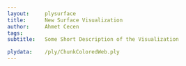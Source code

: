 ```yaml
---
layout:     plysurface
title:      New Surface Visualization
author:     Ahmet Cecen
tags: 		
subtitle:   Some Short Description of the Visualization

plydata: 	/ply/ChunkColoredWeb.ply
---
```


